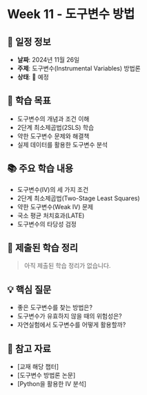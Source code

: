# Week 11 - 도구변수 방법

## 📅 일정 정보
- **날짜**: 2024년 11월 26일
- **주제**: 도구변수(Instrumental Variables) 방법론
- **상태**: 📅 예정

## 🎯 학습 목표
- 도구변수의 개념과 조건 이해
- 2단계 최소제곱법(2SLS) 학습
- 약한 도구변수 문제와 해결책
- 실제 데이터를 활용한 도구변수 분석

## 📚 주요 학습 내용
- 도구변수(IV)의 세 가지 조건
- 2단계 최소제곱법(Two-Stage Least Squares)
- 약한 도구변수(Weak IV) 문제
- 국소 평균 처치효과(LATE)
- 도구변수의 타당성 검정

## 📝 제출된 학습 정리
> 아직 제출된 학습 정리가 없습니다.

## 💡 핵심 질문
- 좋은 도구변수를 찾는 방법은?
- 도구변수가 유효하지 않을 때의 위험성은?
- 자연실험에서 도구변수를 어떻게 활용할까?

## 🔗 참고 자료
- [교재 해당 챕터]
- [도구변수 방법론 논문]
- [Python을 활용한 IV 분석]